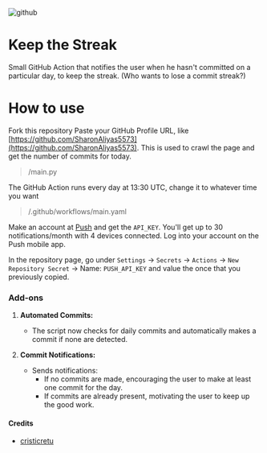 ![github](https://user-images.githubusercontent.com/45521157/161111388-20e0a0b2-fb3e-4ec9-a8e5-2c890d68bf0b.png)
# Keep the Streak
Small GitHub Action that notifies the user when he hasn't committed on a particular day, to keep the streak. (Who wants to lose a commit streak?)

# How to use
Fork this repository
Paste your GitHub Profile URL, like [https://github.com/SharonAliyas5573](https://github.com/SharonAliyas5573). This is used to crawl the page and get the number of commits for today.
> /main.py

The GitHub Action runs every day at 13:30 UTC, change it to whatever time you want
> /.github/workflows/main.yaml

Make an account at [Push](https://push.techulus.com) and get the `API_KEY`. You'll get up to 30 notifications/month with 4 devices connected. 
Log into your account on the Push mobile app.

In the repository page, go under `Settings` -> `Secrets` -> `Actions` -> `New Repository Secret` -> Name: `PUSH_API_KEY` and value the once that you previously copied.

### Add-ons

1. **Automated Commits:**
   - The script now checks for daily commits and automatically makes a commit if none are detected.

2. **Commit Notifications:**
   - Sends notifications:
      - If no commits are made, encouraging the user to make at least one commit for the day.
      - If commits are already present, motivating the user to keep up the good work.
     
#### Credits
- [cristicretu](https://github.com/cristicretu/keep-the-streak)
